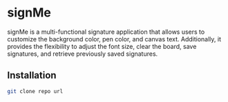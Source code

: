 # signMe

signMe is a multi-functional signature application that allows users to customize the background color, pen color, and canvas text. Additionally, it provides the flexibility to adjust the font size, clear the board, save signatures, and retrieve previously saved signatures.


## Installation

```bash
git clone repo url
```
